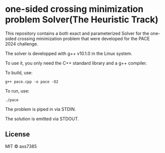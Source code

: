 # one-sided crossing minimization problem Solver(The Heuristic Track)

This repository contains a both exact and parameterized Solver for the one-sided crossing minimization problem that were developed for the PACE 2024 challenge. 

The solver is developped with g++ v10.1.0 in the Linux system.

To use it, you only need the C++ standard library and a g++ compiler. 

To build, use:
```
g++ pace.cpp -o pace -O2
```

To run, use:
```
./pace
```

The problem is piped in via STDIN.

The solution is emitted via STDOUT.

## License

MIT © axs7385
